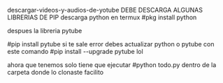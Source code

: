  descargar-videos-y-audios-de-yotube
DEBE DESCARGA ALGUNAS LIBRERIAS DE PIP
descarga python 
en termux
#pkg install python















despues la libreria pytube
















#pip install pytube
si te sale error debes actualizar python o pytube con este comando
#pip install --upgrade pytube
lol











ahora que tenemos solo tiene que ejecutar
#python todo.py 
dentro de la carpeta donde lo clonaste 
facilito 
